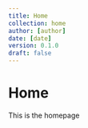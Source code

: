 ```yaml
---
title: Home
collection: home
author: [author]
date: [date]
version: 0.1.0
draft: false
---
```


# Home

This is the homepage